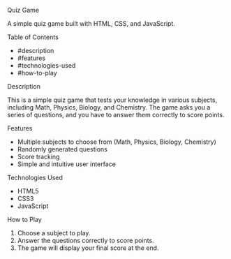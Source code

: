 
Quiz Game

A simple quiz game built with HTML, CSS, and JavaScript.

Table of Contents

- #description
- #features
- #technologies-used
- #how-to-play

Description

This is a simple quiz game that tests your knowledge in various subjects, including Math, Physics, Biology, and Chemistry. The game asks you a series of questions, and you have to answer them correctly to score points.

Features

- Multiple subjects to choose from (Math, Physics, Biology, Chemistry)
- Randomly generated questions
- Score tracking
- Simple and intuitive user interface

Technologies Used

- HTML5
- CSS3
- JavaScript

How to Play

1. Choose a subject to play.
2. Answer the questions correctly to score points.
3. The game will display your final score at the end.
